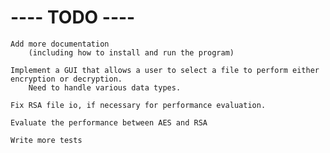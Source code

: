 # ---- TODO ---- #
    
    Add more documentation 
    	(including how to install and run the program)
    
    Implement a GUI that allows a user to select a file to perform either encryption or decryption. 
    	Need to handle various data types.

    Fix RSA file io, if necessary for performance evaluation.

    Evaluate the performance between AES and RSA

	Write more tests
